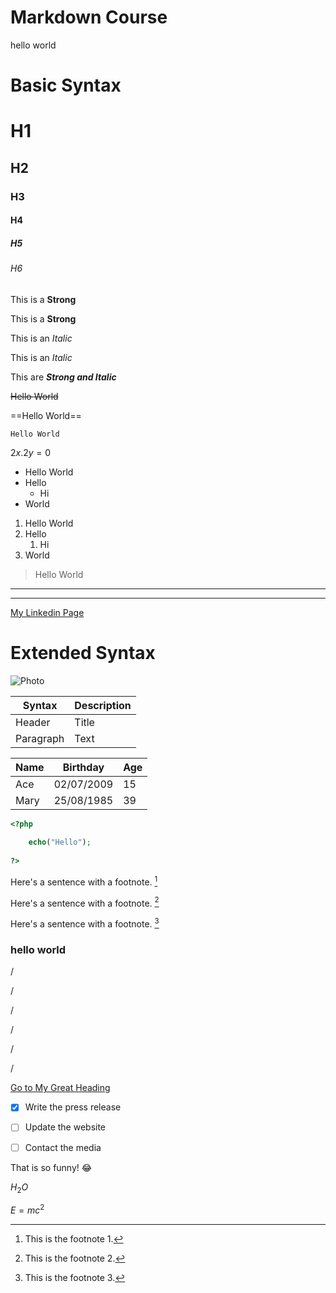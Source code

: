 # Markdown Course
hello world

# Basic Syntax

<!-- Comment -->

<!-- Heading -->
# H1
## H2
### H3
#### H4
##### H5
###### H6

<!-- Strong (Bold) -->
This is a **Strong**

This is a __Strong__

<!-- Italic  -->
This is an *Italic*

This is an _Italic_

<!-- Strong & Italic -->
This are ***Strong and Italic***

<!-- Strikethrough -->

~~Hello World~~

<!-- Highlight -->

==Hello World==

<!-- Line of  Code -->
`Hello World`

<!-- Line of  Math -->
$2x.2y=0$

<!--  UL & OL -->

- Hello World
- Hello
	- Hi
- World 

1. Hello World
2. Hello
	1. Hi
3. World

<!-- Quote -->
> Hello World

<!--  How to make a line? -->
___
- - -

<!--  Link  -->
[My Linkedin Page](https://www.linkedin.com/in/nuruddin-hossam-047912317/)

# Extended Syntax

<!-- Images -->
![Photo](https://www.guillenphoto.com/data/blog/2016/001-chronique-pourquoi-faire-de-la-photo-I/images/amar-guillen-photographiing-death-valley.jpg)


<!-- Table -->
| Syntax    | Description |     
| --------- | ----------- | 
| Header    | Title       |    
| Paragraph | Text        |   


| Name     | Birthday   | Age |
| -------- | ---------- | --- |
| Ace      | 02/07/2009 | 15  |
| Mary     | 25/08/1985 | 39  |


<!-- Block Of Code -->
```php
<?php 
	
	echo("Hello");
	
?>
```


<!-- Footnote -->
Here's a sentence with a footnote. [^1]

Here's a sentence with a footnote. [^2]

Here's a sentence with a footnote. [^3]


[^1]: This is the footnote 1.
[^2]: This is the footnote 2.
[^3]: This is the footnote 3.


<!-- Heading ID -->
### hello world

/

/

/

/

/

/

[Go to My Great Heading](#hello-world)


<!-- Task List	-->
- [x] Write the press release
- [ ] Update the website
- [ ] Contact the media


<!-- Emoji -->
That is so funny! :joy:


<!-- Subscript -->
$H_2O$


<!--Superscript-->
$E=mc^2$

